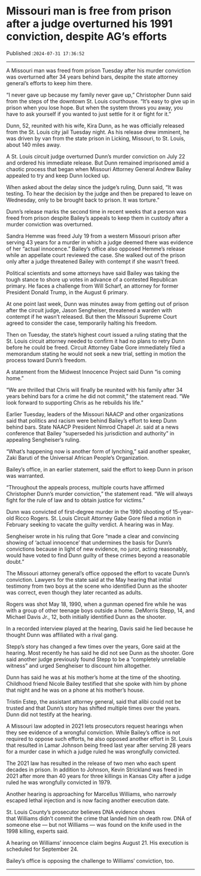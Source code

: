 # Missouri man is free from prison after a judge overturned his 1991 conviction, despite AG’s efforts

Published :`2024-07-31 17:36:52`

---

A Missouri man was freed from prison Tuesday after his murder conviction was overturned after 34 years behind bars, despite the state attorney general’s efforts to keep him there.

“I never gave up because my family never gave up,” Christopher Dunn said from the steps of the downtown St. Louis courthouse. “It’s easy to give up in prison when you lose hope. But when the system throws you away, you have to ask yourself if you wanted to just settle for it or fight for it.”

Dunn, 52, reunited with his wife, Kira Dunn, as he was officially released from the St. Louis city jail Tuesday night. As his release drew imminent, he was driven by van from the state prison in Licking, Missouri, to St. Louis, about 140 miles away.

A St. Louis circuit judge overturned Dunn’s murder conviction on July 22 and ordered his immediate release. But Dunn remained imprisoned amid a chaotic process that began when Missouri Attorney General Andrew Bailey appealed to try and keep Dunn locked up.

When asked about the delay since the judge’s ruling, Dunn said, “It was testing. To hear the decision by the judge and then be prepared to leave on Wednesday, only to be brought back to prison. It was torture.”

Dunn’s release marks the second time in recent weeks that a person was freed from prison despite Bailey’s appeals to keep them in custody after a murder conviction was overturned.

Sandra Hemme was freed July 19 from a western Missouri prison after serving 43 years for a murder in which a judge deemed there was evidence of her “actual innocence.” Bailey’s office also opposed Hemme’s release while an appellate court reviewed the case. She walked out of the prison only after a judge threatened Bailey with contempt if she wasn’t freed.

Political scientists and some attorneys have said Bailey was taking the tough stance to shore up votes in advance of a contested Republican primary. He faces a challenge from Will Scharf, an attorney for former President Donald Trump, in the August 6 primary.

At one point last week, Dunn was minutes away from getting out of prison after the circuit judge, Jason Sengheiser, threatened a warden with contempt if he wasn’t released. But then the Missouri Supreme Court agreed to consider the case, temporarily halting his freedom.

Then on Tuesday, the state’s highest court issued a ruling stating that the St. Louis circuit attorney needed to confirm it had no plans to retry Dunn before he could be freed. Circuit Attorney Gabe Gore immediately filed a memorandum stating he would not seek a new trial, setting in motion the process toward Dunn’s freedom.

A statement from the Midwest Innocence Project said Dunn “is coming home.”

“We are thrilled that Chris will finally be reunited with his family after 34 years behind bars for a crime he did not commit,” the statement read. “We look forward to supporting Chris as he rebuilds his life.”

Earlier Tuesday, leaders of the Missouri NAACP and other organizations said that politics and racism were behind Bailey’s effort to keep Dunn behind bars. State NAACP President Nimrod Chapel Jr. said at a news conference that Bailey “superseded his jurisdiction and authority” in appealing Sengheiser’s ruling.

“What’s happening now is another form of lynching,” said another speaker, Zaki Baruti of the Universal African People’s Organization.

Bailey’s office, in an earlier statement, said the effort to keep Dunn in prison was warranted.

“Throughout the appeals process, multiple courts have affirmed Christopher Dunn’s murder conviction,” the statement read. “We will always fight for the rule of law and to obtain justice for victims.”

Dunn was convicted of first-degree murder in the 1990 shooting of 15-year-old Ricco Rogers. St. Louis Circuit Attorney Gabe Gore filed a motion in February seeking to vacate the guilty verdict. A hearing was in May.

Sengheiser wrote in his ruling that Gore “made a clear and convincing showing of ‘actual innocence’ that undermines the basis for Dunn’s convictions because in light of new evidence, no juror, acting reasonably, would have voted to find Dunn guilty of these crimes beyond a reasonable doubt.”

The Missouri attorney general’s office opposed the effort to vacate Dunn’s conviction. Lawyers for the state said at the May hearing that initial testimony from two boys at the scene who identified Dunn as the shooter was correct, even though they later recanted as adults.

Rogers was shot May 18, 1990, when a gunman opened fire while he was with a group of other teenage boys outside a home. DeMorris Stepp, 14, and Michael Davis Jr., 12, both initially identified Dunn as the shooter.

In a recorded interview played at the hearing, Davis said he lied because he thought Dunn was affiliated with a rival gang.

Stepp’s story has changed a few times over the years, Gore said at the hearing. Most recently he has said he did not see Dunn as the shooter. Gore said another judge previously found Stepp to be a “completely unreliable witness” and urged Sengheiser to discount him altogether.

Dunn has said he was at his mother’s home at the time of the shooting. Childhood friend Nicole Bailey testified that she spoke with him by phone that night and he was on a phone at his mother’s house.

Tristin Estep, the assistant attorney general, said that alibi could not be trusted and that Dunn’s story has shifted multiple times over the years. Dunn did not testify at the hearing.

A Missouri law adopted in 2021 lets prosecutors request hearings when they see evidence of a wrongful conviction. While Bailey’s office is not required to oppose such efforts, he also opposed another effort in St. Louis that resulted in Lamar Johnson being freed last year after serving 28 years for a murder case in which a judge ruled he was wrongfully convicted.

The 2021 law has resulted in the release of two men who each spent decades in prison. In addition to Johnson, Kevin Strickland was freed in 2021 after more than 40 years for three killings in Kansas City after a judge ruled he was wrongfully convicted in 1979.

Another hearing is approaching for Marcellus Williams, who narrowly escaped lethal injection and is now facing another execution date.

St. Louis County’s prosecutor believes DNA evidence shows that Williams didn’t commit the crime that landed him on death row. DNA of someone else — but not Williams — was found on the knife used in the 1998 killing, experts said.

A hearing on Williams’ innocence claim begins August 21. His execution is scheduled for September 24.

Bailey’s office is opposing the challenge to Williams’ conviction, too.

---

